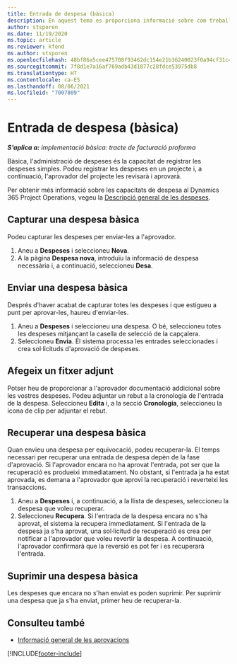 ```yaml
---
title: Entrada de despesa (bàsica)
description: En aquest tema es proporciona informació sobre com treballar amb l'entrada de despesa en una implementació bàsica.
author: stsporen
ms.date: 11/19/2020
ms.topic: article
ms.reviewer: kfend
ms.author: stsporen
ms.openlocfilehash: 48bf86a5cee475708f93462dc154e21b36240023f0a94cf31c49e9a096951736
ms.sourcegitcommit: 7f8d1e7a16af769adb43d1877c28fdce53975db8
ms.translationtype: HT
ms.contentlocale: ca-ES
ms.lasthandoff: 08/06/2021
ms.locfileid: "7007809"
---
```

# <a name="expense-entry-lite"></a>Entrada de despesa (bàsica)

_**S'aplica a:** implementació bàsica: tracte de facturació proforma_

Bàsica, l'administració de despeses és la capacitat de registrar les despeses simples. Podeu registrar les despeses en un projecte i, a continuació, l'aprovador del projecte les revisarà i aprovarà.

Per obtenir més informació sobre les capacitats de despesa al Dynamics 365 Project Operations, vegeu la [Descripció general de les despeses](expense-overview.md).

## <a name="capture-a-basic-expense"></a>Capturar una despesa bàsica

Podeu capturar les despeses per enviar-les a l'aprovador.

1. Aneu a **Despeses** i seleccioneu **Nova**.
2. A la pàgina **Despesa nova**, introduïu la informació de despesa necessària i, a continuació, seleccioneu **Desa**.

## <a name="submit-a-basic-expense"></a>Enviar una despesa bàsica

Després d'haver acabat de capturar totes les despeses i que estigueu a punt per aprovar-les, haureu d'enviar-les.

1. Aneu a **Despeses** i seleccioneu una despesa. O bé, seleccioneu totes les despeses mitjançant la casella de selecció de la capçalera.
2. Seleccioneu **Envia**. El sistema processa les entrades seleccionades i crea sol·licituds d'aprovació de despeses.

## <a name="add-an-attachment"></a>Afegeix un fitxer adjunt

Potser heu de proporcionar a l'aprovador documentació addicional sobre les vostres despeses. Podeu adjuntar un rebut a la cronologia de l'entrada de la despesa. Seleccioneu **Edita** i, a la secció **Cronologia**, seleccioneu la icona de clip per adjuntar el rebut.

## <a name="recall-a-basic-expense"></a>Recuperar una despesa bàsica

Quan envieu una despesa per equivocació, podeu recuperar-la. El temps necessari per recuperar una entrada de despesa depèn de la fase d'aprovació.  Si l'aprovador encara no ha aprovat l'entrada, pot ser que la recuperació es produeixi immediatament. No obstant, si l'entrada ja ha estat aprovada, es demana a l'aprovador que aprovi la recuperació i reverteixi les transaccions.

1. Aneu a **Despeses** i, a continuació, a la llista de despeses, seleccioneu la despesa que voleu recuperar.
2. Seleccioneu **Recupera**. Si l'entrada de la despesa encara no s'ha aprovat, el sistema la recupera immediatament. Si l'entrada de la despesa ja s'ha aprovat, una sol·licitud de recuperació es crea per notificar a l'aprovador que voleu revertir la despesa. A continuació, l'aprovador confirmarà que la reversió es pot fer i es recuperarà l'entrada.

## <a name="delete-a-basic-expense"></a>Suprimir una despesa bàsica

Les despeses que encara no s'han enviat es poden suprimir. Per suprimir una despesa que ja s'ha enviat, primer heu de recuperar-la.

## <a name="see-also"></a>Consulteu també

- [Informació general de les aprovacions](../approvals/approvals-overview.md)


[!INCLUDE[footer-include](../includes/footer-banner.md)]